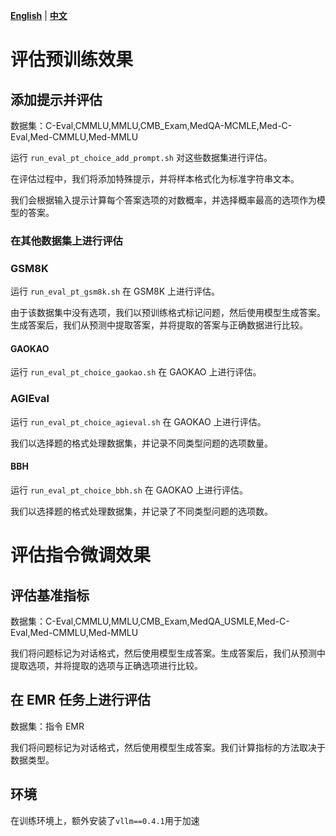 [**English**](./README.md) | [**中文**](./README_zh.md)
# 评估预训练效果
## 添加提示并评估
数据集：C-Eval,CMMLU,MMLU,CMB_Exam,MedQA-MCMLE,Med-C-Eval,Med-CMMLU,Med-MMLU

运行 `run_eval_pt_choice_add_prompt.sh` 对这些数据集进行评估。

在评估过程中，我们将添加特殊提示，并将样本格式化为标准字符串文本。

我们会根据输入提示计算每个答案选项的对数概率，并选择概率最高的选项作为模型的答案。
### 在其他数据集上进行评估
### GSM8K
运行 `run_eval_pt_gsm8k.sh` 在 GSM8K 上进行评估。

由于该数据集中没有选项，我们以预训练格式标记问题，然后使用模型生成答案。生成答案后，我们从预测中提取答案，并将提取的答案与正确数据进行比较。
#### GAOKAO
运行 `run_eval_pt_choice_gaokao.sh` 在 GAOKAO 上进行评估。
### AGIEval
运行 `run_eval_pt_choice_agieval.sh` 在 GAOKAO 上进行评估。

我们以选择题的格式处理数据集，并记录不同类型问题的选项数量。
#### BBH
运行 `run_eval_pt_choice_bbh.sh` 在 GAOKAO 上进行评估。

我们以选择题的格式处理数据集，并记录了不同类型问题的选项数。
# 评估指令微调效果
## 评估基准指标
数据集：C-Eval,CMMLU,MMLU,CMB_Exam,MedQA_USMLE,Med-C-Eval,Med-CMMLU,Med-MMLU

我们将问题标记为对话格式，然后使用模型生成答案。生成答案后，我们从预测中提取选项，并将提取的选项与正确选项进行比较。
## 在 EMR 任务上进行评估
数据集：指令 EMR

我们将问题标记为对话格式，然后使用模型生成答案。我们计算指标的方法取决于数据类型。

## 环境

在训练环境上，额外安装了`vllm==0.4.1`用于加速